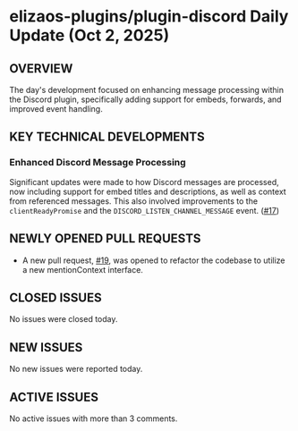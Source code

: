 # elizaos-plugins/plugin-discord Daily Update (Oct 2, 2025)
## OVERVIEW 
The day's development focused on enhancing message processing within the Discord plugin, specifically adding support for embeds, forwards, and improved event handling.

## KEY TECHNICAL DEVELOPMENTS

### Enhanced Discord Message Processing
Significant updates were made to how Discord messages are processed, now including support for embed titles and descriptions, as well as context from referenced messages. This also involved improvements to the `clientReadyPromise` and the `DISCORD_LISTEN_CHANNEL_MESSAGE` event. ([#17](https://github.com/elizaos-plugins/plugin-discord/pull/17))

## NEWLY OPENED PULL REQUESTS
- A new pull request, [#19](https://github.com/elizaos-plugins/plugin-discord/pull/19), was opened to refactor the codebase to utilize a new mentionContext interface.

## CLOSED ISSUES
No issues were closed today.

## NEW ISSUES
No new issues were reported today.

## ACTIVE ISSUES
No active issues with more than 3 comments.